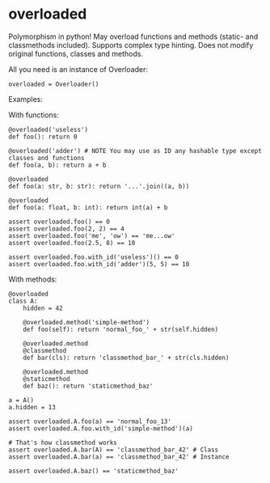 # overloaded
Polymorphism in python! May overload functions and methods (static- and classmethods included). Supports complex type hinting. Does not modify original functions, classes and methods.

All you need is an instance of Overloader:

    overloaded = Overloader()

Examples:

  With functions:
    
    @overloaded('useless') 
    def foo(): return 0
  
    @overloaded('adder') # NOTE You may use as ID any hashable type except classes and functions
    def foo(a, b): return a + b
    
    @overloaded
    def foo(a: str, b: str): return '...'.join((a, b))

    @overloaded
    def foo(a: float, b: int): return int(a) + b
    
    assert overloaded.foo() == 0
    assert overloaded.foo(2, 2) == 4
    assert overloaded.foo('me', 'ow') == 'me...ow'
    assert overloaded.foo(2.5, 8) == 10

    assert overloaded.foo.with_id('useless')() == 0
    assert overloaded.foo.with_id('adder')(5, 5) == 10


  With methods:
    
    @overloaded
    class A:
        hidden = 42

        @overloaded.method('simple-method')
        def foo(self): return 'normal_foo_' + str(self.hidden)

        @overloaded.method
        @classmethod
        def bar(cls): return 'classmethod_bar_' + str(cls.hidden)

        @overloaded.method
        @staticmethod
        def baz(): return 'staticmethod_baz'

    a = A()
    a.hidden = 13

    assert overloaded.A.foo(a) == 'normal_foo_13'
    assert overloaded.A.foo.with_id('simple-method')(a)

    # That's how classmethod works
    assert overloaded.A.bar(A) == 'classmethod_bar_42' # Class
    assert overloaded.A.bar(a) == 'classmethod_bar_42' # Instance

    assert overloaded.A.baz() == 'staticmethod_baz'
